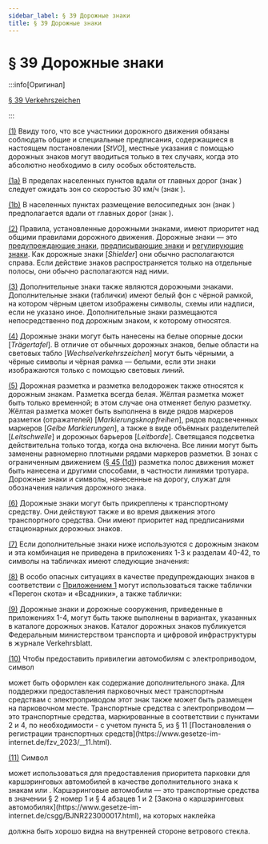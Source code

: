 ```yaml
---
sidebar_label: § 39 Дорожные знаки
title: § 39 Дорожные знаки
---
```


<VerifiedTranslationIcon />

# § 39 Дорожные знаки

:::info[Оригинал]

[§ 39 Verkehrszeichen](https://www.gesetze-im-internet.de/stvo_2013/__39.html)

:::

<span id="1">[(1)](#1)</span> Ввиду того, что все участники дорожного движения обязаны соблюдать общие и специальные предписания, содержащиеся в настоящем постановлении [*StVO*], местные указания с помощью
дорожных знаков могут вводиться только в тех случаях, когда это абсолютно необходимо в силу особых обстоятельств.

<span id="1a">[(1a)](#1a)</span> В пределах населенных пунктов вдали от главных дорог (знак <TrafficSign sign="306" />) следует ожидать зон со скоростью 30 км/ч (знак <TrafficSign sign="274.1" />).

<span id="1b">[(1b)](#1b)</span> В населенных пунктах размещение велосипедных зон (знак <TrafficSign sign="306" />) предполагается вдали от главных дорог (знак <TrafficSign sign="244.3" />).

<span id="2">[(2)](#2)</span> Правила, установленные дорожными знаками, имеют приоритет над общими правилами дорожного движения. Дорожные знаки — это [предупреждающие знаки](/docs/appendix-1), [предписывающие знаки](/docs/appendix-2) и [регулирующие знаки](/docs/appendix-3). Как дорожные знаки [*Shielder*] они обычно располагаются справа. Если действие знаков распространяется только на отдельные полосы, они обычно располагаются над ними.

<span id="3">[(3)](#3)</span> Дополнительные знаки также являются дорожными знаками. Дополнительные знаки (таблички) имеют белый фон с чёрной рамкой, на котором чёрным цветом изображены символы, схемы или надписи, если не указано иное. Дополнительные знаки размещаются непосредственно под дорожным знаком, к которому относятся.

<span id="4">[(4)](#4)</span> Дорожные знаки могут быть нанесены на белые опорные доски [*Trägertafel*]. В отличие от обычных дорожных знаков, белые области на световых табло [*Wechselverkehrszeichen*] могут быть чёрными, а чёрные символы и чёрная рамка — белыми, если эти знаки изображаются только с помощью световых линий.

<span id="5">[(5)](#5)</span> Дорожная разметка и разметка велодорожек также относятся к дорожным знакам. Разметка всегда белая. Жёлтая разметка может быть только временной; в этом случае она отменяет белую разметку. Жёлтая разметка может быть выполнена в виде рядов маркеров разметки (отражателей) [*Markierungsknopfreihen*], рядов подсвеченных маркеров [*Gelbe Markierungen*], а также в виде объёмных разделителей [*Leitschwelle*] и дорожных барьеров [*Leitborde*]. Светящаяся подсветка действительна только тогда, когда она включена. Все линии могут быть заменены равномерно плотными рядами маркеров разметки. В зонах с ограниченным движением ([§ 45 (1d)](/docs/enforcement-penalties/traffic-signs-facilities#1d)) разметка полос движения может быть нанесена и другими способами, в частности линиями тротуара. Дорожные знаки и символы, нанесенные на дорогу, служат для обозначения наличия дорожного знака.

<span id="6">[(6)](#6)</span> Дорожные знаки могут быть прикреплены к транспортному средству. Они действуют также и во время движения этого транспортного средства. Они имеют приоритет над предписаниями стационарных дорожных знаков.

<span id="7">[(7)](#7)</span> Если дополнительные знаки ниже используются с дорожным знаком и эта комбинация не приведена в приложениях 1-3 к разделам 40-42, то символы на табличках имеют следующие значения:

<div className="signs-grid">
    <Figure imgSrc="/img/39/7_1.jpg" caption="Автомобили и другие многоколейные транспортные средства" />
    <Figure imgSrc="/img/39/7_2.jpg" caption="Моторные транспортные средства с разрешённой максимальной массой более 3,5 тонн, включая прицепа, и тракторы, за исключением легковых автомобилей и автобусов" />
    <Figure imgSrc="/img/39/7_3.jpg" caption="Велосипедный транспорт" />
    <Figure imgSrc="/img/39/7_4.jpg" caption="Велосипед для перевозки грузов или людей — грузовой велосипед [<span class='text--italic'>Lastenfahrrad</span>]" />
    <Figure imgSrc="/img/39/7_5.jpg" caption="Пешеходы" />
    <Figure imgSrc="/img/39/7_6.jpg" caption="Всадники" />
    <Figure imgSrc="/img/39/7_7.jpg" caption="Перегон скота" />
    <Figure imgSrc="/img/39/7_8.jpg" caption="Трамвай" />
    <Figure imgSrc="/img/39/7_9.jpg" caption="Автобус" />
    <Figure imgSrc="/img/39/7_10.jpg" caption="Легковые автомобили" />
    <Figure imgSrc="/img/39/7_11.jpg" caption="Легковые автомобили или мотоциклы с колясками, в которых находятся не менее трех человек — многоместные легковые автомобили" />
    <Figure imgSrc="/img/39/7_12.jpg" caption="Легковые автомобили с прицепом" />
    <Figure imgSrc="/img/39/7_13.jpg" caption="Грузовики с прицепом" />
    <Figure imgSrc="/img/39/7_14.jpg" caption="Автодом" />
    <Figure imgSrc="/img/39/7_15.jpg" caption="Автомобили и поезда, которые не могут или не имеют права двигаться быстрее 25 км/ч" />
    <Figure imgSrc="/img/39/7_16.jpg" caption="Мотоциклы, в том числе с колясками, мопеды и Mofas" />
    <Figure imgSrc="/img/39/7_17.jpg" caption="Mofas" />
    <Figure imgSrc="/img/39/7_18.jpg" caption="Одноместные двухколесные мопеды с электроприводом с максимальной конструктивной скоростью не более 25 км/ч — e-bikes" />
    <Figure imgSrc="/img/39/7_19.jpg" caption="Мини-электротранспорт в значении постановления о мини-электротранспорте (eKFV)" />
    <Figure imgSrc="/img/39/7_20.jpg" caption="Конные повозки" />
</div>

<span id="8">[(8)](#8)</span> В особо опасных ситуациях в качестве предупреждающих знаков в соответствии с [Приложением 1](/docs/appendix-1) могут использоваться также таблички «Перегон скота» и «Всадники», а также таблички:

<div className="signs-grid">
    <Figure imgSrc="/img/39/8_1.jpg" caption="Скользкий снег или лед" />
    <Figure imgSrc="/img/39/8_2.jpg" caption="Падение камней" />
    <Figure imgSrc="/img/39/8_3.jpg" caption="Выброс гравия" />
    <Figure imgSrc="/img/39/8_4.jpg" caption="Разводной мост" />
    <Figure imgSrc="/img/39/8_5.jpg" caption="Выезд на набережную" />
    <Figure imgSrc="/img/39/8_6.jpg" caption="Пешеходный переход" />
    <Figure imgSrc="/img/39/8_7.jpg" caption="Миграция земноводных" />
    <Figure imgSrc="/img/39/8_8.jpg" caption="Недостаточная величина просвета" />
    <Figure imgSrc="/img/39/8_9.jpg" caption="Низколетящие самолеты" />
</div>

<span id="9">[(9)](#9)</span> Дорожные знаки и дорожные сооружения, приведенные в приложениях 1-4, могут быть также выполнены в вариантах, указанных в каталоге дорожных знаков. Каталог дорожных знаков
публикуется Федеральным министерством транспорта и цифровой инфраструктуры в журнале Verkehrsblatt.

<span id="10">[(10)](#10)</span> Чтобы предоставить привилегии автомобилям с электроприводом, символ
<div className="sign-single">
    <Figure imgSrc="/img/39/10.jpg" />
</div>
может быть оформлен как содержание дополнительного знака. Для поддержки предоставления парковочных мест транспортным средствам с электроприводом этот знак также может быть размещен на парковочном месте. Транспортные средства с электроприводом — это транспортные средства, маркированные в соответствии с пунктами 2 и 4, по необходимости - с учетом пункта 5, из § 11 [Постановления о регистрации транспортных средств](https://www.gesetze-im-internet.de/fzv_2023/__11.html).

<span id="11">[(11)](#11)</span> Символ
<div className="sign-single">
    <Figure imgSrc="/img/39/11_1.jpg" caption="Каршэринг" />
</div>
может использоваться для предоставления приоритета парковки для каршэринговых автомобилей в качестве дополнительного знака к знакам <TrafficSign sign="314" /> или <TrafficSign sign="315" />. Каршэринговые автомобили — это транспортные средства в значении § 2 номер 1 и § 4 абзацев 1 и 2 [Закона о каршэринговых автомобилях](https://www.gesetze-im-internet.de/csgg/BJNR223000017.html),
на которых наклейка
<div className="sign-single">
    <Figure imgSrc="/img/39/11_2.jpg" />
</div>
должна быть хорошо видна на внутренней стороне ветрового стекла.

[^1]: *Прим. перев.* Mofa — Motor-Fahrrad или Motorisiertes Fahrrad. 
